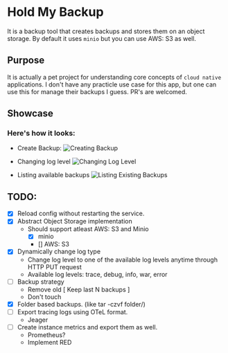 # Hold My Backup

It is a backup tool that creates backups and stores them on an object storage. By default it uses `minio` but you can use AWS: S3 as well.

## Purpose

It is actually a pet project for understanding core concepts of `cloud native` applications. I don't have any
practicle use case for this app, but one can use this for manage their backups I guess. PR's are welcomed.

## Showcase

### Here's how it looks:

- Create Backup:
![Creating Backup](https://i.imgur.com/3rQVgec.gif)

- Changing log level
![Changing Log Level](https://i.imgur.com/PztUv9C.gif)

- Listing available backups
![Listing Existing Backups](https://i.imgur.com/ajBxGC8.gif)

## TODO:
- [x] Reload config without restarting the service.
- [x] Abstract Object Storage implementation
   - Should support atleast AWS: S3 and Minio
     - [x] minio
     - [] AWS: S3
- [x] Dynamically change log type
  - Change log level to one of the available log levels anytime through HTTP PUT request
  - Available log levels: trace, debug, info, war, error
- [ ] Backup strategy
  - Remove old [ Keep last N backups ]
  - Don't touch
- [x] Folder based backups. (like tar -czvf folder/)
- [ ] Export tracing logs using OTeL format.
  - Jeager
- [ ] Create instance metrics and export them as well.
  - Prometheus?
  - Implement RED
